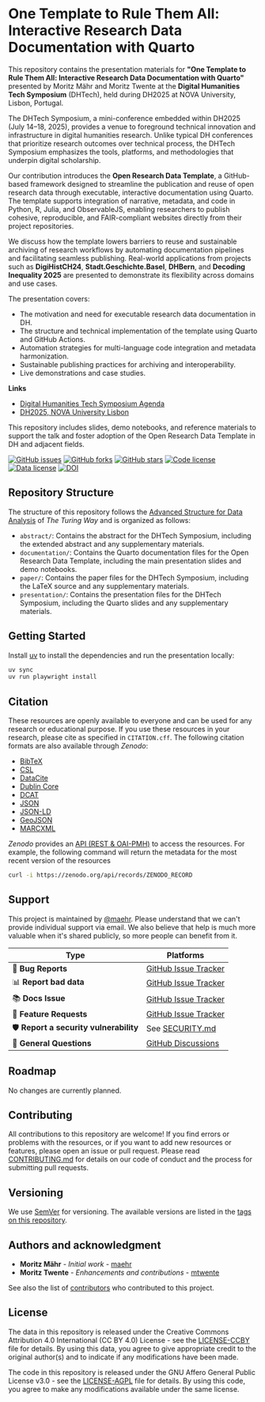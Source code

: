 # One Template to Rule Them All: Interactive Research Data Documentation with Quarto

This repository contains the presentation materials for **"One Template to Rule Them All: Interactive Research Data Documentation with Quarto"** presented by Moritz Mähr and Moritz Twente at the **Digital Humanities Tech Symposium** (DHTech), held during DH2025 at NOVA University, Lisbon, Portugal.

The DHTech Symposium, a mini-conference embedded within DH2025 (July 14–18, 2025), provides a venue to foreground technical innovation and infrastructure in digital humanities research. Unlike typical DH conferences that prioritize research outcomes over technical process, the DHTech Symposium emphasizes the tools, platforms, and methodologies that underpin digital scholarship.

Our contribution introduces the **Open Research Data Template**, a GitHub-based framework designed to streamline the publication and reuse of open research data through executable, interactive documentation using Quarto. The template supports integration of narrative, metadata, and code in Python, R, Julia, and ObservableJS, enabling researchers to publish cohesive, reproducible, and FAIR-compliant websites directly from their project repositories.

We discuss how the template lowers barriers to reuse and sustainable archiving of research workflows by automating documentation pipelines and facilitating seamless publishing. Real-world applications from projects such as **DigiHistCH24**, **Stadt.Geschichte.Basel**, **DHBern**, and **Decoding Inequality 2025** are presented to demonstrate its flexibility across domains and use cases.

The presentation covers:

- The motivation and need for executable research data documentation in DH.
- The structure and technical implementation of the template using Quarto and GitHub Actions.
- Automation strategies for multi-language code integration and metadata harmonization.
- Sustainable publishing practices for archiving and interoperability.
- Live demonstrations and case studies.

**Links**

- [Digital Humanities Tech Symposium Agenda](https://dhtech.github.io)
- [DH2025, NOVA University Lisbon](https://dh2025.pt)

This repository includes slides, demo notebooks, and reference materials to support the talk and foster adoption of the Open Research Data Template in DH and adjacent fields.

[![GitHub issues](https://img.shields.io/github/issues/maehr/one-template-to-rule-them-all.svg)](https://github.com/maehr/one-template-to-rule-them-all/issues)
[![GitHub forks](https://img.shields.io/github/forks/maehr/one-template-to-rule-them-all.svg)](https://github.com/maehr/one-template-to-rule-them-all/network)
[![GitHub stars](https://img.shields.io/github/stars/maehr/one-template-to-rule-them-all.svg)](https://github.com/maehr/one-template-to-rule-them-all/stargazers)
[![Code license](https://img.shields.io/github/license/maehr/one-template-to-rule-them-all.svg)](https://github.com/maehr/one-template-to-rule-them-all/blob/main/LICENSE-AGPL.md)
[![Data license](https://img.shields.io/github/license/maehr/one-template-to-rule-them-all.svg)](https://github.com/maehr/one-template-to-rule-them-all/blob/main/LICENSE-CCBY.md)
[![DOI](https://zenodo.org/badge/ZENODO_RECORD.svg)](https://zenodo.org/badge/latestdoi/ZENODO_RECORD)

## Repository Structure

The structure of this repository follows the [Advanced Structure for Data Analysis](https://the-turing-way.netlify.app/project-design/project-repo/project-repo-advanced.html) of _The Turing Way_ and is organized as follows:

- `abstract/`: Contains the abstract for the DHTech Symposium, including the extended abstract and any supplementary materials.
- `documentation/`: Contains the Quarto documentation files for the Open Research Data Template, including the main presentation slides and demo notebooks.
- `paper/`: Contains the paper files for the DHTech Symposium, including the LaTeX source and any supplementary materials.
- `presentation/`: Contains the presentation files for the DHTech Symposium, including the Quarto slides and any supplementary materials.

## Getting Started

Install [uv](https://astral.sh/uv) to install the dependencies and run the presentation locally:

```bash
uv sync
uv run playwright install
```

## Citation

These resources are openly available to everyone and can be used for any research or educational purpose. If you use these resources in your research, please cite as specified in `CITATION.cff`. The following citation formats are also available through _Zenodo_:

- [BibTeX](https://zenodo.org/record/ZENODO_RECORD/export/hx)
- [CSL](https://zenodo.org/record/ZENODO_RECORD/export/csl)
- [DataCite](https://zenodo.org/record/ZENODO_RECORD/export/dcite4)
- [Dublin Core](https://zenodo.org/record/ZENODO_RECORD/export/xd)
- [DCAT](https://zenodo.org/record/ZENODO_RECORD/export/dcat)
- [JSON](https://zenodo.org/record/ZENODO_RECORD/export/json)
- [JSON-LD](https://zenodo.org/record/ZENODO_RECORD/export/schemaorg_jsonld)
- [GeoJSON](https://zenodo.org/record/ZENODO_RECORD/export/geojson)
- [MARCXML](https://zenodo.org/record/ZENODO_RECORD/export/xm)

_Zenodo_ provides an [API (REST & OAI-PMH)](https://developers.zenodo.org/) to access the resources. For example, the following command will return the metadata for the most recent version of the resources

```bash
curl -i https://zenodo.org/api/records/ZENODO_RECORD
```

## Support

This project is maintained by [@maehr](https://github.com/maehr). Please understand that we can't provide individual support via email. We also believe that help is much more valuable when it's shared publicly, so more people can benefit from it.

| Type                                   | Platforms                                                                                |
| -------------------------------------- | ---------------------------------------------------------------------------------------- |
| 🚨 **Bug Reports**                     | [GitHub Issue Tracker](https://github.com/maehr/one-template-to-rule-them-all/issues)    |
| 📊 **Report bad data**                 | [GitHub Issue Tracker](https://github.com/maehr/one-template-to-rule-them-all/issues)    |
| 📚 **Docs Issue**                      | [GitHub Issue Tracker](https://github.com/maehr/one-template-to-rule-them-all/issues)    |
| 🎁 **Feature Requests**                | [GitHub Issue Tracker](https://github.com/maehr/one-template-to-rule-them-all/issues)    |
| 🛡 **Report a security vulnerability** | See [SECURITY.md](SECURITY.md)                                                           |
| 💬 **General Questions**               | [GitHub Discussions](https://github.com/maehr/one-template-to-rule-them-all/discussions) |

## Roadmap

No changes are currently planned.

## Contributing

All contributions to this repository are welcome! If you find errors or problems with the resources, or if you want to add new resources or features, please open an issue or pull request. Please read [CONTRIBUTING.md](CONTRIBUTING.md) for details on our code of conduct and the process for submitting pull requests.

## Versioning

We use [SemVer](http://semver.org/) for versioning. The available versions are listed in the [tags on this repository](https://github.com/maehr/one-template-to-rule-them-all/tags).

## Authors and acknowledgment

- **Moritz Mähr** - _Initial work_ - [maehr](https://github.com/maehr)
- **Moritz Twente** - _Enhancements and contributions_ - [mtwente](https://github.com/mtwente)

See also the list of [contributors](https://github.com/maehr/one-template-to-rule-them-all/graphs/contributors) who contributed to this project.

## License

The data in this repository is released under the Creative Commons Attribution 4.0 International (CC BY 4.0) License - see the [LICENSE-CCBY](LICENSE-CCBY.md) file for details. By using this data, you agree to give appropriate credit to the original author(s) and to indicate if any modifications have been made.

The code in this repository is released under the GNU Affero General Public License v3.0 - see the [LICENSE-AGPL](LICENSE-AGPL.md) file for details. By using this code, you agree to make any modifications available under the same license.
